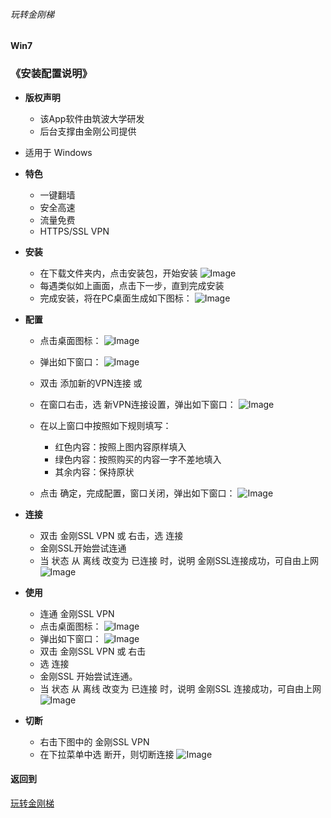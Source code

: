 ###### 玩转金刚梯
#### Win7
### 《安装配置说明》

- <strong>版权声明</strong>
  - 该App软件由筑波大学研发
  - 后台支撑由金刚公司提供

- 适用于 Windows

- <strong>特色</strong>
  - 一键翻墙
  - 安全高速  
  - 流量免费
  - HTTPS/SSL VPN

- <strong>安装</strong>
    - 在下载文件夹内，点击安装包，开始安装
![Image](https://github.com/a2zitpro/web/blob/master/安装001B.png)
    - 每遇类似如上画面，点击下一步，直到完成安装
    - 完成安装，将在PC桌面生成如下图标：
![Image](https://github.com/a2zitpro/web/blob/master/icons8-softether-vpn-50-1.png)

- <strong>配置</strong>
    - 点击桌面图标：
![Image](https://github.com/a2zitpro/web/blob/master/icons8-softether-vpn-50-1.png)
    - 弹出如下窗口：
![Image](https://github.com/a2zitpro/web/blob/master/配置001B.png)
    - 双击 添加新的VPN连接
或
    - 在窗口右击，选 新VPN连接设置，弹出如下窗口：
![Image](https://github.com/a2zitpro/web/blob/master/配置003B.png)

    - 在以上窗口中按照如下规则填写：
      - 红色内容：按照上图内容原样填入
      - 绿色内容：按照购买的内容一字不差地填入
      - 其余内容：保持原状
    - 点击 确定，完成配置，窗口关闭，弹出如下窗口：
![Image](https://github.com/a2zitpro/web/blob/master/配置005A.png)

- <strong>连接</strong>

    - 双击 金刚SSL VPN 或 右击，选 连接
    - 金刚SSL开始尝试连通
    - 当 状态 从 离线 改变为 已连接 时，说明 金刚SSL连接成功，可自由上网
![Image](https://github.com/a2zitpro/web/blob/master/配置005.png)

-  <strong>使用</strong>

    - 连通 金刚SSL VPN
    - 点击桌面图标：
![Image](https://github.com/a2zitpro/web/blob/master/icons8-softether-vpn-50-1.png)
    - 弹出如下窗口：
![Image](https://github.com/a2zitpro/web/blob/master/配置005A.png)
    - 双击 金刚SSL VPN 或 右击
    - 选 连接
    - 金刚SSL 开始尝试连通。
    - 当 状态 从 离线 改变为 已连接 时，说明 金刚SSL 连接成功，可自由上网
![Image](https://github.com/a2zitpro/web/blob/master/配置005.png)

-  <strong>切断</strong>
    - 右击下图中的 金刚SSL VPN
    - 在下拉菜单中选 断开，则切断连接
![Image](https://github.com/a2zitpro/web/blob/master/配置005A.png)

#### 返回到
[玩转金刚梯](https://github.com/a2zitpro/web/blob/master/LadderFree/A.md)
